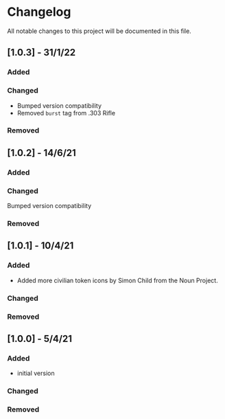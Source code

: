 # Changelog

All notable changes to this project will be documented in this file.

## [1.0.3] - 31/1/22

### Added

### Changed

- Bumped version compatibility
- Removed `burst` tag from .303 Rifle

### Removed

## [1.0.2] - 14/6/21

### Added

### Changed

Bumped version compatibility

### Removed

## [1.0.1] - 10/4/21

### Added

- Added more civilian token icons by Simon Child from the Noun Project.

### Changed

### Removed

## [1.0.0] - 5/4/21

### Added

- initial version

### Changed

### Removed
